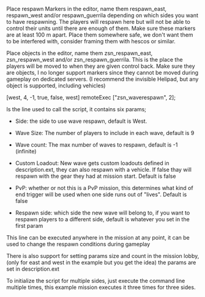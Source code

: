 Place respawn Markers in the editor, name them respawn_east, respawn_west and/or respawn_guerrila depending on which sides you want to have respawning.
The players will respawn here but will not be able to control their units until there are enough of them. Make sure these markers are at least 100 m apart.
Place them somewhere safe, we don't want them to be interfered with, consider framing them with hescos or similar.

Place objects in the editor, name them zsn_respawn_east, zsn_respawn_west and/or zsn_respawn_guerrila.
This is the place the players will be moved to when they are given control back. Make sure they are objects,
I no longer support markers since they cannot be moved during gameplay on dedicated servers. (I recommend the invisible Helipad, but any object is supported, including vehicles)

[west, 4, -1, true, false, west] remoteExec ["zsn_waverespawn", 2];

Is the line used to call the script, it contains six params;

- Side: the side to use wave respawn, default is West.

- Wave Size: The number of players to include in each wave, default is 9

- Wave count: The max number of waves to respawn, default is -1 (infinite)

- Custom Loadout: New wave gets custom loadouts defined in description.ext, they can also respawn with a vehicle. 
If false thay will respawn with the gear they had at mission start. Default is false

- PvP: whether or not this is a PvP mission, this determines what kind of end trigger will be used when one side runs out of "lives". Default is false

- Respawn side: which side the new wave will belong to, if you want to respawn players to a different side, default is whatever you set in the first param

This line can be executed anywhere in the mission at any point, it can be used to change the respawn conditions during gameplay

There is also support for setting params size and count in the mission lobby, (only for east and west in the example but you get the idea) the params are set in description.ext

To initialize the script for multiple sides, just execute the command line multiple times, this example mission executes it three times for three sides.
